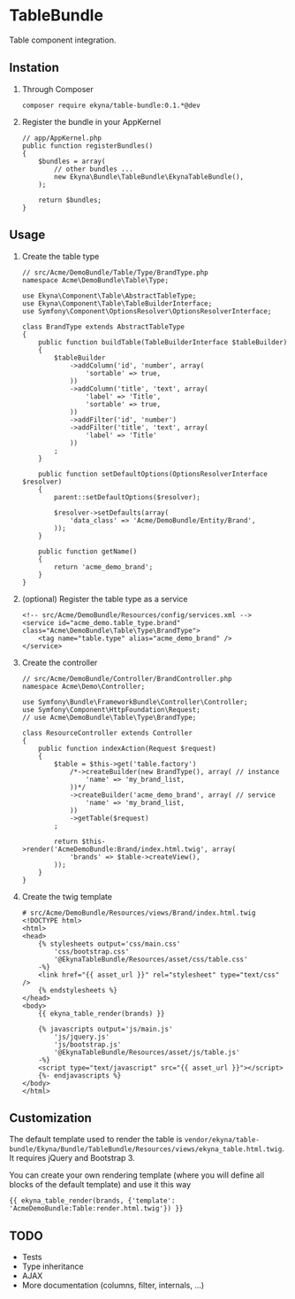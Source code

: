 TableBundle
===========

Table component integration.

## Instation

 1. Through Composer

        composer require ekyna/table-bundle:0.1.*@dev

 2. Register the bundle in your AppKernel 

        // app/AppKernel.php
        public function registerBundles()
        {
            $bundles = array(
                // other bundles ...
                new Ekyna\Bundle\TableBundle\EkynaTableBundle(),
            );
        
            return $bundles;
        }


## Usage

 1. Create the table type
 
        // src/Acme/DemoBundle/Table/Type/BrandType.php
        namespace Acme\DemoBundle\Table\Type;
        
        use Ekyna\Component\Table\AbstractTableType;
        use Ekyna\Component\Table\TableBuilderInterface;
        use Symfony\Component\OptionsResolver\OptionsResolverInterface;
        
        class BrandType extends AbstractTableType
        {
            public function buildTable(TableBuilderInterface $tableBuilder)
            {
                $tableBuilder
                    ->addColumn('id', 'number', array(
                        'sortable' => true,
                    ))
                    ->addColumn('title', 'text', array(
                        'label' => 'Title',
                        'sortable' => true,
                    ))
                    ->addFilter('id', 'number')
                    ->addFilter('title', 'text', array(
                        'label' => 'Title'
                    ))
                ;
            }
            
            public function setDefaultOptions(OptionsResolverInterface $resolver)
            {
                parent::setDefaultOptions($resolver);
            
                $resolver->setDefaults(array(
                    'data_class' => 'Acme/DemoBundle/Entity/Brand',
                ));
            }
            
            public function getName()
            {
                return 'acme_demo_brand';
            }
        }

 2. (optional) Register the table type as a service
 
        <!-- src/Acme/DemoBundle/Resources/config/services.xml -->
        <service id="acme_demo.table_type.brand" class="Acme\DemoBundle\Table\Type\BrandType">
            <tag name="table.type" alias="acme_demo_brand" />
        </service>

 2. Create the controller
 
        // src/Acme/DemoBundle/Controller/BrandController.php
        namespace Acme\Demo\Controller;
        
        use Symfony\Bundle\FrameworkBundle\Controller\Controller;
        use Symfony\Component\HttpFoundation\Request;
        // use Acme\DemoBundle\Table\Type\BrandType;
        
        class ResourceController extends Controller
        {
            public function indexAction(Request $request)
            {
                $table = $this->get('table.factory')
                    /*->createBuilder(new BrandType(), array( // instance
                        'name' => 'my_brand_list,
                    ))*/
                    ->createBuilder('acme_demo_brand', array( // service
                        'name' => 'my_brand_list,
                    ))
                    ->getTable($request)
                ;
                
                return $this->render('AcmeDemoBundle:Brand/index.html.twig', array(
                    'brands' => $table->createView(),
                ));
            }
        }

 3. Create the twig template
 
        # src/Acme/DemoBundle/Resources/views/Brand/index.html.twig
        <!DOCTYPE html>
        <html>
        <head>
            {% stylesheets output='css/main.css'
                'css/bootstrap.css'
                '@EkynaTableBundle/Resources/asset/css/table.css'
            -%}
            <link href="{{ asset_url }}" rel="stylesheet" type="text/css" />
            {% endstylesheets %}
        </head>
        <body>
            {{ ekyna_table_render(brands) }}
            
            {% javascripts output='js/main.js'
                'js/jquery.js'
                'js/bootstrap.js'
                '@EkynaTableBundle/Resources/asset/js/table.js'
            -%}
            <script type="text/javascript" src="{{ asset_url }}"></script>
            {%- endjavascripts %}
        </body>
        </html>

## Customization

The default template used to render the table is `vendor/ekyna/table-bundle/Ekyna/Bundle/TableBundle/Resources/views/ekyna_table.html.twig`.
It requires jQuery and Bootstrap 3.

You can create your own rendering template (where you will define all blocks of the default template) and use it this way
        
    {{ ekyna_table_render(brands, {'template': 'AcmeDemoBundle:Table:render.html.twig'}) }}


## TODO
 * Tests
 * Type inheritance
 * AJAX
 * More documentation (columns, filter, internals, ...)
 